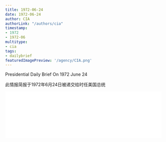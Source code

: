 ```yaml
---
title: 1972-06-24
date: 1972-06-24
author: CIA 
authorLink: "/authors/cia"
timestamp: 
- 1972
- 1972-06
multitype: 
- cia
tags: 
- dailybrief
featuredImagePreview: '/agency/CIA.png'
---
```



Presidential Daily Brief On 1972 June 24

此情报简报于1972年6月24日被递交给时任美国总统

<!--more-->





<div id="over" style="width:100%; overflow:hidden"> <iframe id="sFrame" name="sFrame" frameborder="no" border="0"  allowfullscreen marginwidth="0" scrolling="no" src = " /CIA/1972-06-24.html "  style = " position:absulute; width: 806px; top: 300;" > </iframe> </div>
